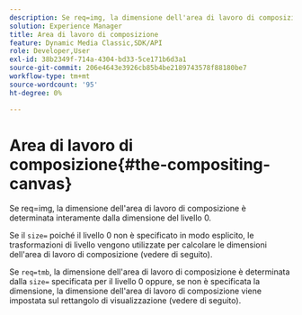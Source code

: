 ```yaml
---
description: Se req=img, la dimensione dell'area di lavoro di composizione è determinata interamente dalla dimensione del livello 0.
solution: Experience Manager
title: Area di lavoro di composizione
feature: Dynamic Media Classic,SDK/API
role: Developer,User
exl-id: 38b2349f-714a-4304-bd33-5ce171b6d3a1
source-git-commit: 206e4643e3926cb85b4be2189743578f88180be7
workflow-type: tm+mt
source-wordcount: '95'
ht-degree: 0%

---
```


# Area di lavoro di composizione{#the-compositing-canvas}

Se req=img, la dimensione dell&#39;area di lavoro di composizione è determinata interamente dalla dimensione del livello 0.

Se il `size=` poiché il livello 0 non è specificato in modo esplicito, le trasformazioni di livello vengono utilizzate per calcolare le dimensioni dell&#39;area di lavoro di composizione (vedere di seguito).

Se `req=tmb`, la dimensione dell&#39;area di lavoro di composizione è determinata dalla `size=` specificata per il livello 0 oppure, se non è specificata la dimensione, la dimensione dell&#39;area di lavoro di composizione viene impostata sul rettangolo di visualizzazione (vedere di seguito).
